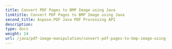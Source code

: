 ```yaml
---
title: Convert PDF Pages to BMP Image using Java
linktitle: Convert PDF Pages to BMP Image using Java
second_title: Aspose.PDF Java PDF Processing API
description: 
type: docs
weight: 14
url: /java/pdf-image-manipulation/convert-pdf-pages-to-bmp-image-using-java/
---
```

